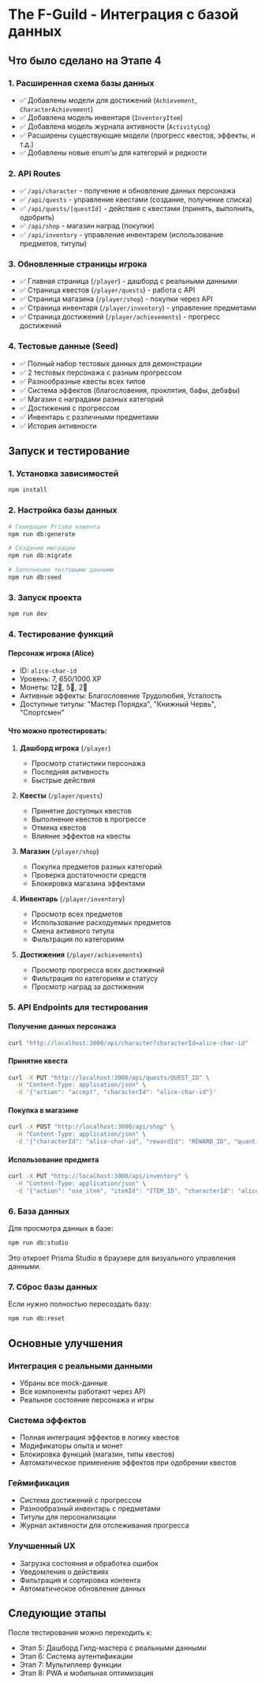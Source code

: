 # The F-Guild - Интеграция с базой данных

## Что было сделано на Этапе 4

### 1. Расширенная схема базы данных
- ✅ Добавлены модели для достижений (`Achievement`, `CharacterAchievement`)
- ✅ Добавлена модель инвентаря (`InventoryItem`)
- ✅ Добавлена модель журнала активности (`ActivityLog`)
- ✅ Расширены существующие модели (прогресс квестов, эффекты, и т.д.)
- ✅ Добавлены новые enum'ы для категорий и редкости

### 2. API Routes
- ✅ `/api/character` - получение и обновление данных персонажа
- ✅ `/api/quests` - управление квестами (создание, получение списка)
- ✅ `/api/quests/[questId]` - действия с квестами (принять, выполнить, одобрить)
- ✅ `/api/shop` - магазин наград (покупки)
- ✅ `/api/inventory` - управление инвентарем (использование предметов, титулы)

### 3. Обновленные страницы игрока
- ✅ Главная страница (`/player`) - дашборд с реальными данными
- ✅ Страница квестов (`/player/quests`) - работа с API
- ✅ Страница магазина (`/player/shop`) - покупки через API
- ✅ Страница инвентаря (`/player/inventory`) - управление предметами
- ✅ Страница достижений (`/player/achievements`) - прогресс достижений

### 4. Тестовые данные (Seed)
- ✅ Полный набор тестовых данных для демонстрации
- ✅ 2 тестовых персонажа с разным прогрессом
- ✅ Разнообразные квесты всех типов
- ✅ Система эффектов (благословения, проклятия, бафы, дебафы)
- ✅ Магазин с наградами разных категорий
- ✅ Достижения с прогрессом
- ✅ Инвентарь с различными предметами
- ✅ История активности

## Запуск и тестирование

### 1. Установка зависимостей
```bash
npm install
```

### 2. Настройка базы данных
```bash
# Генерация Prisma клиента
npm run db:generate

# Создание миграции
npm run db:migrate

# Заполнение тестовыми данными
npm run db:seed
```

### 3. Запуск проекта
```bash
npm run dev
```

### 4. Тестирование функций

#### Персонаж игрока (Alice)
- ID: `alice-char-id`
- Уровень: 7, 650/1000 XP
- Монеты: 12🥉, 5🥈, 2🥇
- Активные эффекты: Благословение Трудолюбия, Усталость
- Доступные титулы: "Мастер Порядка", "Книжный Червь", "Спортсмен"

#### Что можно протестировать:

1. **Дашборд игрока** (`/player`)
   - Просмотр статистики персонажа
   - Последняя активность
   - Быстрые действия

2. **Квесты** (`/player/quests`)
   - Принятие доступных квестов
   - Выполнение квестов в прогрессе
   - Отмена квестов
   - Влияние эффектов на квесты

3. **Магазин** (`/player/shop`)
   - Покупка предметов разных категорий
   - Проверка достаточности средств
   - Блокировка магазина эффектами

4. **Инвентарь** (`/player/inventory`)
   - Просмотр всех предметов
   - Использование расходуемых предметов
   - Смена активного титула
   - Фильтрация по категориям

5. **Достижения** (`/player/achievements`)
   - Просмотр прогресса всех достижений
   - Фильтрация по категориям и статусу
   - Просмотр наград за достижения

### 5. API Endpoints для тестирования

#### Получение данных персонажа
```bash
curl "http://localhost:3000/api/character?characterId=alice-char-id"
```

#### Принятие квеста
```bash
curl -X PUT "http://localhost:3000/api/quests/QUEST_ID" \
  -H "Content-Type: application/json" \
  -d '{"action": "accept", "characterId": "alice-char-id"}'
```

#### Покупка в магазине
```bash
curl -X POST "http://localhost:3000/api/shop" \
  -H "Content-Type: application/json" \
  -d '{"characterId": "alice-char-id", "rewardId": "REWARD_ID", "quantity": 1}'
```

#### Использование предмета
```bash
curl -X PUT "http://localhost:3000/api/inventory" \
  -H "Content-Type: application/json" \
  -d '{"action": "use_item", "itemId": "ITEM_ID", "characterId": "alice-char-id"}'
```

### 6. База данных

Для просмотра данных в базе:
```bash
npm run db:studio
```

Это откроет Prisma Studio в браузере для визуального управления данными.

### 7. Сброс базы данных

Если нужно полностью пересоздать базу:
```bash
npm run db:reset
```

## Основные улучшения

### Интеграция с реальными данными
- Убраны все mock-данные
- Все компоненты работают через API
- Реальное состояние персонажа и игры

### Система эффектов
- Полная интеграция эффектов в логику квестов
- Модификаторы опыта и монет
- Блокировка функций (магазин, типы квестов)
- Автоматическое применение эффектов при одобрении квестов

### Геймификация
- Система достижений с прогрессом
- Разнообразный инвентарь с предметами
- Титулы для персонализации
- Журнал активности для отслеживания прогресса

### Улучшенный UX
- Загрузка состояния и обработка ошибок
- Уведомления о действиях
- Фильтрация и сортировка контента
- Автоматическое обновление данных

## Следующие этапы

После тестирования можно переходить к:
- Этап 5: Дашборд Гилд-мастера с реальными данными
- Этап 6: Система аутентификации
- Этап 7: Мультиплеер функции
- Этап 8: PWA и мобильная оптимизация
